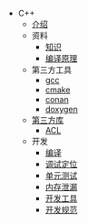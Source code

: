 * C++
  * [介绍](README.md)
  * 资料
    * [知识](material/kb.md)
    * [编译原理](material/compile.md)
  * 第三方工具
    * [gcc](third/gcc.md)
    * [cmake](third/cmake.md)
    * [conan](third/conan.md)
    * [doxygen](https://github.com/andrewwang79/cpp.practice/tree/master/doxygen)
  * [第三方库](lib/SUMMARY.md)
    * [ACL](lib/acl.md)
  * 开发
    * [编译](dev/compile.md)
    * [调试定位](dev/debug.md)
    * [单元测试](dev/ut.md)
    * [内存泄漏](dev/leak.md)
    * [开发工具](dev/tool.md)
    * [开发规范](dev/spec.md)
